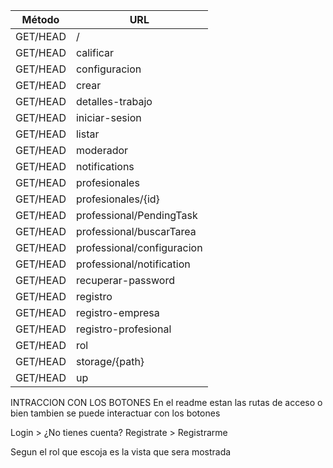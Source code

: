 | Método   | URL                        |
| -------- | -------------------------- |
| GET/HEAD | /                          |
| GET/HEAD | calificar                  |
| GET/HEAD | configuracion              |
| GET/HEAD | crear                      |
| GET/HEAD | detalles-trabajo           |
| GET/HEAD | iniciar-sesion             |
| GET/HEAD | listar                     |
| GET/HEAD | moderador                  |
| GET/HEAD | notifications              |
| GET/HEAD | profesionales              |
| GET/HEAD | profesionales/{id}         |
| GET/HEAD | professional/PendingTask   |
| GET/HEAD | professional/buscarTarea   |
| GET/HEAD | professional/configuracion |
| GET/HEAD | professional/notification  |
| GET/HEAD | recuperar-password         |
| GET/HEAD | registro                   |
| GET/HEAD | registro-empresa           |
| GET/HEAD | registro-profesional       |
| GET/HEAD | rol                        |
| GET/HEAD | storage/{path}             |
| GET/HEAD | up                         |


INTRACCION CON LOS BOTONES
En el readme estan las rutas de acceso o bien tambien se puede interactuar con los botones

Login > ¿No tienes cuenta? Registrate > Registrarme

Segun el rol que escoja es la vista que sera mostrada